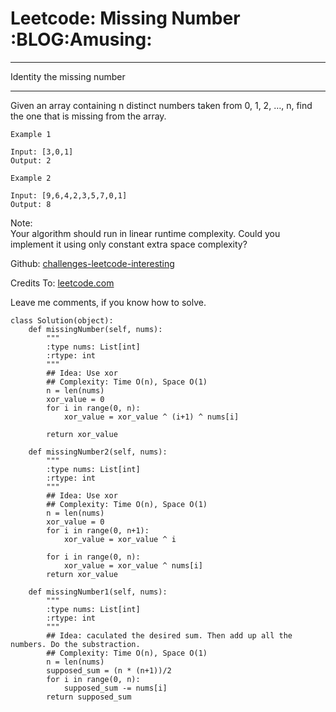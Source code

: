 # Leetcode: Missing Number     :BLOG:Amusing:


---

Identity the missing number  

---

Given an array containing n distinct numbers taken from 0, 1, 2, &#x2026;, n, find the one that is missing from the array.  

    Example 1
    
    Input: [3,0,1]
    Output: 2

    Example 2
    
    Input: [9,6,4,2,3,5,7,0,1]
    Output: 8

Note:  
Your algorithm should run in linear runtime complexity. Could you implement it using only constant extra space complexity?  

Github: [challenges-leetcode-interesting](https://github.com/DennyZhang/challenges-leetcode-interesting/tree/master/missing-number)  

Credits To: [leetcode.com](https://leetcode.com/problems/missing-number/description/)  

Leave me comments, if you know how to solve.  

    class Solution(object):
        def missingNumber(self, nums):
            """
            :type nums: List[int]
            :rtype: int
            """
            ## Idea: Use xor
            ## Complexity: Time O(n), Space O(1)
            n = len(nums)
            xor_value = 0
            for i in range(0, n):
                xor_value = xor_value ^ (i+1) ^ nums[i]
    
            return xor_value
    
        def missingNumber2(self, nums):
            """
            :type nums: List[int]
            :rtype: int
            """
            ## Idea: Use xor
            ## Complexity: Time O(n), Space O(1)
            n = len(nums)
            xor_value = 0
            for i in range(0, n+1):
                xor_value = xor_value ^ i
    
            for i in range(0, n):
                xor_value = xor_value ^ nums[i]
            return xor_value
    
        def missingNumber1(self, nums):
            """
            :type nums: List[int]
            :rtype: int
            """
            ## Idea: caculated the desired sum. Then add up all the numbers. Do the substraction.
            ## Complexity: Time O(n), Space O(1)
            n = len(nums)
            supposed_sum = (n * (n+1))/2
            for i in range(0, n):
                supposed_sum -= nums[i]
            return supposed_sum